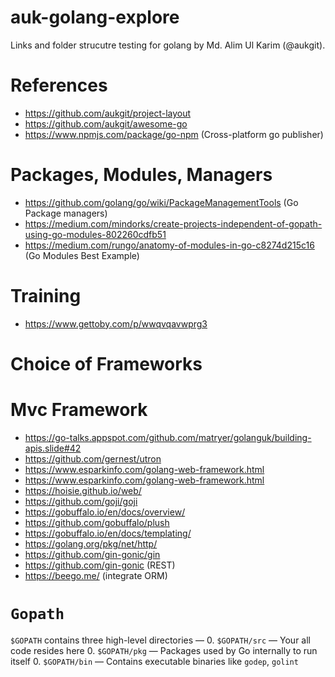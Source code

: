 # auk-golang-explore
Links and folder strucutre testing for golang by Md. Alim Ul Karim (@aukgit).
 
# References
- https://github.com/aukgit/project-layout
- https://github.com/aukgit/awesome-go
- https://www.npmjs.com/package/go-npm (Cross-platform go publisher)

# Packages, Modules, Managers
- https://github.com/golang/go/wiki/PackageManagementTools (Go Package managers)
- https://medium.com/mindorks/create-projects-independent-of-gopath-using-go-modules-802260cdfb51
- https://medium.com/rungo/anatomy-of-modules-in-go-c8274d215c16 (Go Modules Best Example)

# Training
- https://www.gettoby.com/p/wwqvqavwprg3


# Choice of Frameworks


# Mvc Framework
- https://go-talks.appspot.com/github.com/matryer/golanguk/building-apis.slide#42
- https://github.com/gernest/utron
- https://www.esparkinfo.com/golang-web-framework.html
- https://www.esparkinfo.com/golang-web-framework.html
- https://hoisie.github.io/web/
- https://github.com/goji/goji
- https://gobuffalo.io/en/docs/overview/
- https://github.com/gobuffalo/plush
- https://gobuffalo.io/en/docs/templating/
- https://golang.org/pkg/net/http/
- https://github.com/gin-gonic/gin
- https://github.com/gin-gonic (REST)
- https://beego.me/ (integrate ORM)

# `Gopath`
`$GOPATH` contains three high-level directories —
0. `$GOPATH/src` — Your all code resides here
0. `$GOPATH/pkg` — Packages used by Go internally to run itself
0. `$GOPATH/bin` — Contains executable binaries like `godep`, `golint`